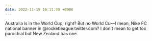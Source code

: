 ```yaml
---
date: 2022-11-19 16:11:00 +0900
---
```


Australia is in the World Cup, right? But no World Cu—I mean, Nike FC national banner in @rocketleague:twitter.com? I don't mean to get too parochial but New Zealand has one.

